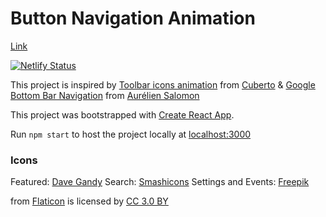 # Button Navigation Animation

[Link](https://button-navigation.netlify.com/)

[![Netlify Status](https://api.netlify.com/api/v1/badges/89028631-91ae-4636-8bbe-c2a2373d7546/deploy-status)](https://app.netlify.com/sites/button-navigation/deploys)

This project is inspired by [Toolbar icons animation](https://dribbble.com/shots/5605168-Toolbar-icons-animation) from [Cuberto](https://dribbble.com/cuberto) & 
[Google Bottom Bar Navigation](https://dribbble.com/shots/5925052-Google-Bottom-Bar-Navigation-Pattern) from [Aurélien Salomon](https://dribbble.com/aureliensalomon)

This project was bootstrapped with [Create React App](https://github.com/facebook/create-react-app).

Run `npm start` to host the project locally at [localhost:3000](localhost:3000)

### Icons

Featured: [Dave Gandy](https://www.flaticon.com/authors/dave-gandy)
Search: [Smashicons](https://www.flaticon.com/authors/smashicons)
Settings and Events: [Freepik](https://www.freepik.com/)

from [Flaticon](www.flaticon.com) is licensed by [CC 3.0 BY](http://creativecommons.org/licenses/by/3.0/)
